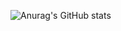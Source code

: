 
![Anurag's GitHub stats](https://github-readme-stats.vercel.app/api?username=puddingii&show_icons=true&theme=tokyonight)
